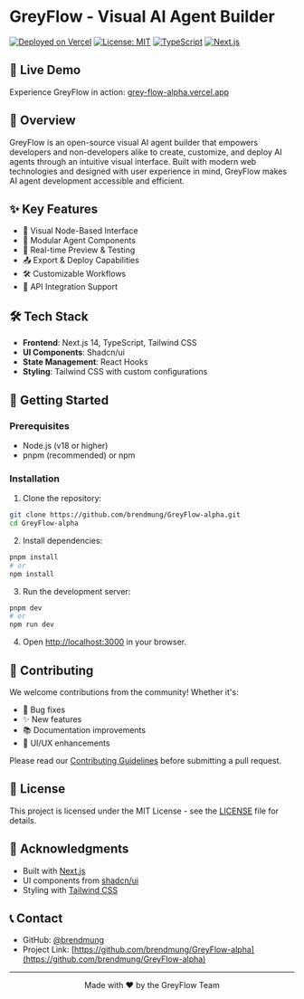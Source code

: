 # GreyFlow - Visual AI Agent Builder

[![Deployed on Vercel](https://img.shields.io/badge/Deployed%20on-Vercel-black?style=for-the-badge&logo=vercel)](https://grey-flow-alpha.vercel.app)
[![License: MIT](https://img.shields.io/badge/License-MIT-yellow.svg?style=for-the-badge)](https://opensource.org/licenses/MIT)
[![TypeScript](https://img.shields.io/badge/TypeScript-007ACC?style=for-the-badge&logo=typescript&logoColor=white)](https://www.typescriptlang.org/)
[![Next.js](https://img.shields.io/badge/Next.js-000000?style=for-the-badge&logo=next.js&logoColor=white)](https://nextjs.org/)

## 🚀 Live Demo

Experience GreyFlow in action: [grey-flow-alpha.vercel.app](https://grey-flow-alpha.vercel.app)

## 🎯 Overview

GreyFlow is an open-source visual AI agent builder that empowers developers and non-developers alike to create, customize, and deploy AI agents through an intuitive visual interface. Built with modern web technologies and designed with user experience in mind, GreyFlow makes AI agent development accessible and efficient.

## ✨ Key Features

- 🎨 Visual Node-Based Interface
- 🔌 Modular Agent Components
- 🔄 Real-time Preview & Testing
- 📤 Export & Deploy Capabilities
- 🛠️ Customizable Workflows
- 🤝 API Integration Support

## 🛠️ Tech Stack

- **Frontend**: Next.js 14, TypeScript, Tailwind CSS
- **UI Components**: Shadcn/ui
- **State Management**: React Hooks
- **Styling**: Tailwind CSS with custom configurations

## 🚀 Getting Started

### Prerequisites

- Node.js (v18 or higher)
- pnpm (recommended) or npm

### Installation

1. Clone the repository:
```bash
git clone https://github.com/brendmung/GreyFlow-alpha.git
cd GreyFlow-alpha
```

2. Install dependencies:
```bash
pnpm install
# or
npm install
```

3. Run the development server:
```bash
pnpm dev
# or
npm run dev
```

4. Open [http://localhost:3000](http://localhost:3000) in your browser.

## 🤝 Contributing

We welcome contributions from the community! Whether it's:

- 🐛 Bug fixes
- ✨ New features
- 📚 Documentation improvements
- 🎨 UI/UX enhancements

Please read our [Contributing Guidelines](CONTRIBUTING.md) before submitting a pull request.

## 📜 License

This project is licensed under the MIT License - see the [LICENSE](LICENSE) file for details.

## 🙏 Acknowledgments

- Built with [Next.js](https://nextjs.org/)
- UI components from [shadcn/ui](https://ui.shadcn.com/)
- Styling with [Tailwind CSS](https://tailwindcss.com/)

## 📞 Contact

- GitHub: [@brendmung](https://github.com/brendmung)
- Project Link: [https://github.com/brendmung/GreyFlow-alpha](https://github.com/brendmung/GreyFlow-alpha)

---

<p align="center">Made with ❤️ by the GreyFlow Team</p>
